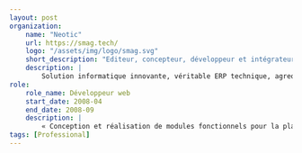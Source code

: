 ```yaml
---
layout: post
organization:
    name: "Neotic"
    url: https://smag.tech/
    logo: "/assets/img/logo/smag.svg"
    short_description: "Editeur, concepteur, développeur et intégrateur de la gamme de solutions Agreo."
    description: |
        Solution informatique innovante, véritable ERP technique, agreo est destiné aux professionnels des filières agricoles et agroalimentaires pour la gestion et le pilotage techniques des productions.
role:
    role_name: Développeur web
    start_date: 2008-04
    end_date: 2008-09
    description: |
        « Conception et réalisation de modules fonctionnels pour la plateforme Agreo Elevage » (Directeur de projet : Mr KROURI)
tags: [Professional]
---
```


